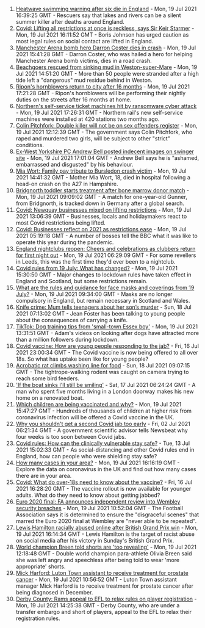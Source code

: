 1. [Heatwave swimming warning after six die in England](https://www.bbc.co.uk/news/uk-england-57884739) - Mon, 19 Jul 2021 16:39:25 GMT - Rescuers say that lakes and rivers can be a silent summer killer after deaths around England.
2. [Covid: Lifting all restrictions at once is reckless, says Sir Keir Starmer](https://www.bbc.co.uk/news/uk-politics-57886976) - Mon, 19 Jul 2021 16:11:52 GMT - Boris Johnson has urged caution as most legal rules on social contact are lifted in England.
3. [Manchester Arena bomb hero Darron Coster dies in crash](https://www.bbc.co.uk/news/uk-england-lancashire-57889441) - Mon, 19 Jul 2021 15:41:28 GMT - Darron Coster, who was hailed a hero for helping Manchester Arena bomb victims, dies in a road crash.
4. [Beachgoers rescued from sinking mud in Weston-super-Mare](https://www.bbc.co.uk/news/uk-england-somerset-57887044) - Mon, 19 Jul 2021 14:51:20 GMT - More than 50 people were stranded after a high tide left a "dangerous" mud residue behind in Weston.
5. [Ripon's hornblowers return to city after 16 months](https://www.bbc.co.uk/news/uk-england-york-north-yorkshire-57889231) - Mon, 19 Jul 2021 17:21:28 GMT - Ripon's hornblowers will be performing their nightly duties on the streets after 16 months at home.
6. [Northern's self-service ticket machines hit by ransomware cyber attack](https://www.bbc.co.uk/news/uk-england-57892711) - Mon, 19 Jul 2021 17:26:31 GMT - Northern rail's new self-service machines were installed at 420 stations two months ago.
7. [Colin Pitchfork: Double killer will not be on sex offenders register](https://www.bbc.co.uk/news/uk-england-leicestershire-57889182) - Mon, 19 Jul 2021 12:12:39 GMT - The government says Colin Pitchfork, who raped and murdered two girls, will be subject to other "strict" conditions.
8. [Ex-West Yorkshire PC Andrew Bell posted indecent images on swinger site](https://www.bbc.co.uk/news/uk-england-leeds-57892652) - Mon, 19 Jul 2021 17:01:04 GMT - Andrew Bell says he is "ashamed, embarrassed and disgusted" by his behaviour.
9. [Mia Wort: Family pay tribute to Bursledon crash victim](https://www.bbc.co.uk/news/uk-england-hampshire-57892620) - Mon, 19 Jul 2021 14:41:32 GMT - Mother Mia Wort, 18, died in hospital following a head-on crash on the A27 in Hampshire.
10. [Bridgnorth toddler starts treatment after bone marrow donor match](https://www.bbc.co.uk/news/uk-england-shropshire-57873586) - Mon, 19 Jul 2021 09:09:02 GMT - A match for one-year-old Gunner, from Bridgnorth, is tracked down in Germany after a global search.
11. [Covid: Newquay businesses mixed on lifting restrictions](https://www.bbc.co.uk/news/uk-england-cornwall-57823465) - Mon, 19 Jul 2021 13:06:39 GMT - Businesses, locals and holidaymakers react to most Covid restrictions being lifted.
12. [Covid: Businesses reflect on 2021 as restrictions ease](https://www.bbc.co.uk/news/uk-england-tyne-57850394) - Mon, 19 Jul 2021 05:19:18 GMT - A number of bosses tell the BBC what it was like to operate this year during the pandemic.
13. [England nightclubs reopen: Cheers and celebrations as clubbers return for first night out](https://www.bbc.co.uk/news/uk-57869258) - Mon, 19 Jul 2021 06:29:09 GMT - For some revellers in Leeds, this was the first time they'd ever been to a nightclub.
14. [Covid rules from 19 July: What has changed?](https://www.bbc.co.uk/news/explainers-52530518) - Mon, 19 Jul 2021 15:30:50 GMT - Major changes to lockdown rules have taken effect in England and Scotland, but some restrictions remain.
15. [What are the rules and guidance for face masks and coverings from 19 July?](https://www.bbc.co.uk/news/health-51205344) - Mon, 19 Jul 2021 09:34:00 GMT - Masks are no longer compulsory in England, but remain necessary in Scotland and Wales.
16. [Knife crime: Mum tells teenagers about her son’s murder](https://www.bbc.co.uk/news/uk-england-london-57863749) - Sun, 18 Jul 2021 07:13:02 GMT - Jean Foster has been talking to young people about the consequences of carrying a knife.
17. [TikTok: Dog training tips from 'small-town Essex boy'](https://www.bbc.co.uk/news/uk-england-essex-57841659) - Mon, 19 Jul 2021 13:31:51 GMT - Adam's videos on looking after dogs have attracted more than a million followers during lockdown.
18. [Covid vaccine: How are young people responding to the jab?](https://www.bbc.co.uk/news/uk-england-london-57845115) - Fri, 16 Jul 2021 23:00:34 GMT - The Covid vaccine is now being offered to all over 18s. So what has uptake been like for young people?
19. [Acrobatic rat climbs washing line for food](https://www.bbc.co.uk/news/uk-england-norfolk-57826515) - Sun, 18 Jul 2021 09:07:15 GMT - The tightrope-walking rodent was caught on camera trying to reach some bird feeders.
20. ['If the boat sinks I'll still be smiling'](https://www.bbc.co.uk/news/uk-england-leicestershire-57806055) - Sat, 17 Jul 2021 06:24:24 GMT - A man who spent five months living in a London doorway makes his new home on a renovated boat.
21. [Which children are being vaccinated and why?](https://www.bbc.co.uk/news/health-57888429) - Mon, 19 Jul 2021 15:47:27 GMT - Hundreds of thousands of children at higher risk from coronavirus infection will be offered a Covid vaccine in the UK.
22. [Why you shouldn't get a second Covid jab too early](https://www.bbc.co.uk/news/newsbeat-57682233) - Fri, 02 Jul 2021 06:21:34 GMT - A government scientific advisor tells Newsbeat why four weeks is too soon between Covid jabs.
23. [Covid rules: How can the clinically vulnerable stay safe?](https://www.bbc.co.uk/news/health-51997151) - Tue, 13 Jul 2021 15:02:33 GMT - As social-distancing and other Covid rules end in England, how can people who were shielding stay safe?
24. [How many cases in your area?](https://www.bbc.co.uk/news/uk-51768274) - Mon, 19 Jul 2021 16:16:19 GMT - Explore the data on coronavirus in the UK and find out how many cases there are in your area.
25. [Covid: What do over-18s need to know about the vaccine?](https://www.bbc.co.uk/news/health-57273875) - Fri, 16 Jul 2021 16:28:20 GMT - The vaccine rollout is now available for younger adults. What do they need to know about getting jabbed?
26. [Euro 2020 final: FA announces independent review into Wembley security breaches](https://www.bbc.co.uk/sport/football/57888959) - Mon, 19 Jul 2021 10:52:04 GMT - The Football Association says it is determined to ensure the "disgraceful scenes" that marred the Euro 2020 final at Wembley are "never able to be repeated".
27. [Lewis Hamilton racially abused online after British Grand Prix win](https://www.bbc.co.uk/sport/formula1/57885011) - Mon, 19 Jul 2021 16:14:34 GMT - Lewis Hamilton is the target of racist abuse on social media after his victory in Sunday's British Grand Prix.
28. [World champion Breen told shorts are 'too revealing'](https://www.bbc.co.uk/sport/disability-sport/57887715) - Mon, 19 Jul 2021 12:18:48 GMT - Double world champion para-athlete Olivia Breen said she was left angry and speechless after being told to wear 'more appropriate' shorts.
29. [Mick Harford: Luton Town assistant to receive treatment for prostate cancer](https://www.bbc.co.uk/sport/football/57867900) - Mon, 19 Jul 2021 10:56:52 GMT - Luton Town assistant manager Mick Harford is to receive treatment for prostate cancer after being diagnosed in December.
30. [Derby County: Rams appeal to EFL to relax rules on player registration](https://www.bbc.co.uk/sport/football/57887861) - Mon, 19 Jul 2021 14:25:38 GMT - Derby County, who are under a transfer embargo and short of players, appeal to the EFL to relax their registration rules.
